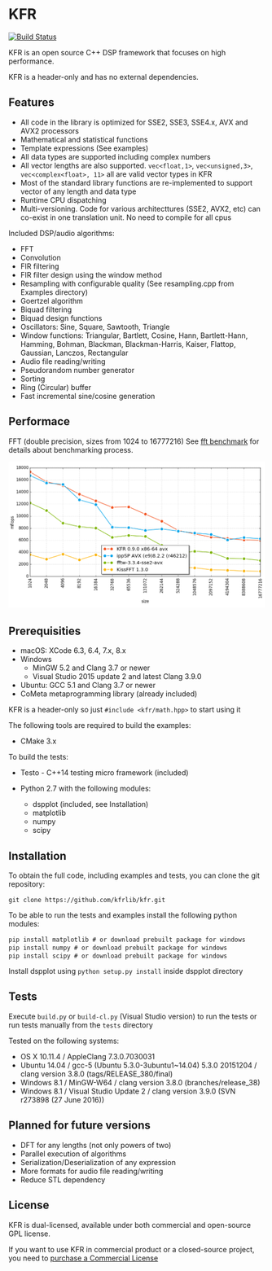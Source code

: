 # KFR

[![Build Status](https://travis-ci.org/kfrlib/kfr.svg?branch=master)](https://travis-ci.org/kfrlib/kfr)

KFR is an open source C++ DSP framework that focuses on high performance.

KFR is a header-only and has no external dependencies.

## Features

* All code in the library is optimized for SSE2, SSE3, SSE4.x, AVX and AVX2 processors
* Mathematical and statistical functions
* Template expressions (See examples)
* All data types are supported including complex numbers
* All vector lengths are also supported. `vec<float,1>`, `vec<unsigned,3>`, `vec<complex<float>, 11>` all are valid vector types in KFR
* Most of the standard library functions are re-implemented to support vector of any length and data type
* Runtime CPU dispatching
* Multi-versioning. Code for various architecttures (SSE2, AVX2, etc) can co-exist in one translation unit. No need to compile for all cpus

Included DSP/audio algorithms:

* FFT
* Convolution
* FIR filtering
* FIR filter design using the window method
* Resampling with configurable quality (See resampling.cpp from Examples directory)
* Goertzel algorithm
* Biquad filtering
* Biquad design functions
* Oscillators: Sine, Square, Sawtooth, Triangle
* Window functions: Triangular, Bartlett, Cosine, Hann, Bartlett-Hann, Hamming, Bohman, Blackman, Blackman-Harris, Kaiser, Flattop, Gaussian, Lanczos, Rectangular
* Audio file reading/writing
* Pseudorandom number generator
* Sorting
* Ring (Circular) buffer
* Fast incremental sine/cosine generation

## Performace

FFT (double precision, sizes from 1024 to 16777216)
See [fft benchmark](https://github.com/kfrlib/fft-benchmark) for details about benchmarking process.

![FFT Performance](img/fft_performance.png)
    
## Prerequisities

* macOS: XCode 6.3, 6.4, 7.x, 8.x
* Windows
  * MinGW 5.2 and Clang 3.7 or newer
  * Visual Studio 2015 update 2 and latest Clang 3.9.0
* Ubuntu: GCC 5.1 and Clang 3.7 or newer
* CoMeta metaprogramming library (already included)

KFR is a header-only so just `#include <kfr/math.hpp>` to start using it

The following tools are required to build the examples:

* CMake 3.x

To build the tests:

* Testo - C++14 testing micro framework (included)
* Python 2.7 with the following modules:

  * dspplot (included, see Installation)
  * matplotlib
  * numpy
  * scipy

## Installation

To obtain the full code, including examples and tests, you can clone the git repository:

```
git clone https://github.com/kfrlib/kfr.git
```

To be able to run the tests and examples install the following python modules:

```
pip install matplotlib # or download prebuilt package for windows
pip install numpy # or download prebuilt package for windows
pip install scipy # or download prebuilt package for windows
```
Install dspplot using `python setup.py install` inside dspplot directory

## Tests

Execute `build.py` or `build-cl.py` (Visual Studio version) to run the tests or run tests manually from the `tests` directory

Tested on the following systems:

* OS X 10.11.4 / AppleClang 7.3.0.7030031
* Ubuntu 14.04 / gcc-5 (Ubuntu 5.3.0-3ubuntu1~14.04) 5.3.0 20151204 / clang version 3.8.0 (tags/RELEASE_380/final)
* Windows 8.1 / MinGW-W64 / clang version 3.8.0 (branches/release_38)
* Windows 8.1 / Visual Studio Update 2 / clang version 3.9.0 (SVN r273898 (27 June 2016))


## Planned for future versions

* DFT for any lengths (not only powers of two)
* Parallel execution of algorithms
* Serialization/Deserialization of any expression
* More formats for audio file reading/writing
* Reduce STL dependency

## License

KFR is dual-licensed, available under both commercial and open-source GPL license.

If you want to use KFR in commercial product or a closed-source project, you need to [purchase a Commercial License](http://kfrlib.com/purchase-license)
